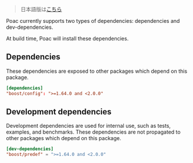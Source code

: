 > 日本語版は[こちら](https://doc.poac.pm/ja/guide/dependencies.html)

Poac currently supports two types of dependencies: dependencies and dev-dependencies.

At build time, Poac will install these dependencies.

## Dependencies

These dependencies are exposed to other packages which depend on this package.

```toml
[dependencies]
"boost/config": ">=1.64.0 and <2.0.0"
```

## Development dependencies

Development dependencies are used for internal use, such as tests, examples, and benchmarks.
These dependencies are not propagated to other packages which depend on this package.

```toml
[dev-dependencies]
"boost/predef" = ">=1.64.0 and <2.0.0"
```
